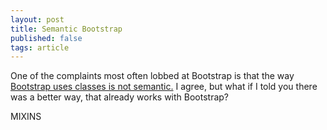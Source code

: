 ```yaml
---
layout: post
title: Semantic Bootstrap
published: false
tags: article
---
```



One of the complaints most often lobbed at Bootstrap is that the way [Bootstrap uses classes is not semantic.][1]
I agree, but what if I told you there was a better way, that already works with Bootstrap?


MIXINS








[1]: http://www.zingdesign.com/5-reasons-not-to-use-twitter-bootstrap/


